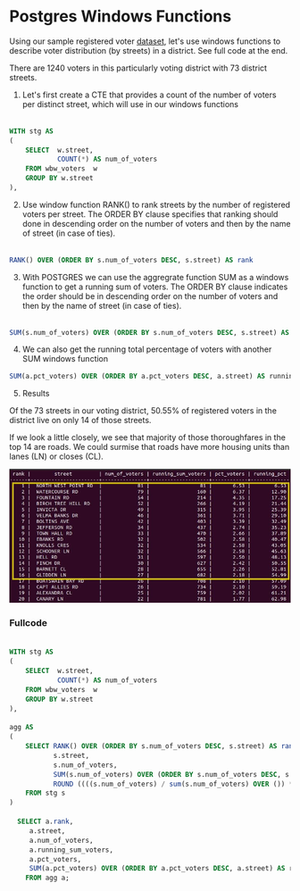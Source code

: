 # Postgres Windows Functions


Using our sample registered voter [dataset](https://github.com/ShanNatRichards/postgreSQL/blob/main/voters_table.sql), let's use windows functions to describe voter distribution (by streets) in a district.
See full code at the end.

There are 1240 voters in this particularly voting district with 73 district streets.


1. Let's first create a CTE that provides a count of the number of voters per distinct street, which will use in our windows functions

```SQL

WITH stg AS 
(
    SELECT  w.street,
            COUNT(*) AS num_of_voters
    FROM wbw_voters  w
    GROUP BY w.street
),

```

2. Use window function RANK() to rank streets by the number of registered voters per street.
   The ORDER BY clause specifies that ranking should done in descending order on the number of voters and then by the name of street (in case of ties).
   

```SQL

RANK() OVER (ORDER BY s.num_of_voters DESC, s.street) AS rank

```

3. With POSTGRES we can use the aggregrate function SUM as a windows function to get a running sum of voters.
    The ORDER BY clause indicates the order should be in descending order on the number of voters and then by the name of street (in case of ties).

```SQL

SUM(s.num_of_voters) OVER (ORDER BY s.num_of_voters DESC, s.street) AS running_sum_voters    

```
4. We can also get the running total percentage of voters with another SUM windows function

```SQL
SUM(a.pct_voters) OVER (ORDER BY a.pct_voters DESC, a.street) AS running_pct
```


5. Results

Of the 73 streets in our voting district, 50.55% of registered voters in the district live on only 14 of those streets. 

If we look a little closely, we see that majority of those thoroughfares in the top 14 are roads. We could surmise that roads have more housing units than lanes (LN) or closes (CL). 


![Windows Function Results](https://github.com/ShanNatRichards/postgreSQL/blob/main/images/voters.JPG)




### Fullcode


```SQL

WITH stg AS 
(
    SELECT  w.street,
            COUNT(*) AS num_of_voters
    FROM wbw_voters  w
    GROUP BY w.street
),

agg AS
(
    SELECT RANK() OVER (ORDER BY s.num_of_voters DESC, s.street) AS rank,
           s.street,
           s.num_of_voters,
           SUM(s.num_of_voters) OVER (ORDER BY s.num_of_voters DESC, s.street) AS running_sum_voters,       
           ROUND ((((s.num_of_voters) / sum(s.num_of_voters) OVER ()) * (100)), 2) AS pct_voters           
    FROM stg s
)

  SELECT a.rank,
     a.street,
     a.num_of_voters,
     a.running_sum_voters,
     a.pct_voters,
     SUM(a.pct_voters) OVER (ORDER BY a.pct_voters DESC, a.street) AS running_pct
    FROM agg a;


```


